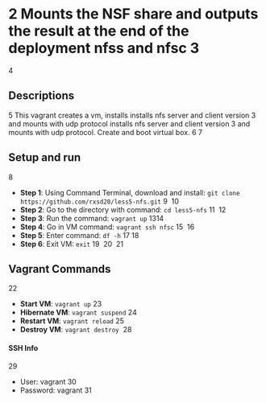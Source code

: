 ​
2
Mounts the NSF share and outputs the result at the end of the deployment nfss and nfsc
3
==============
4
## Descriptions
5
This vagrant creates a vm, installs installs nfs server and client version 3 and mounts with udp protocol installs nfs server and client version 3 and mounts with udp protocol. Create and boot virtual box.
6
​
7
## Setup and run
8
* **Step 1**: Using Command Terminal, download and install: ```git clone https://github.com/rxsd20/less5-nfs.git```
9
​
10
* **Step 2**: Go to the directory with command: ```cd less5-nfs```
11
​
12
* **Step 3**: Run the command: ```vagrant up```
13
​
14
* **Step 4**: Go in VM command: ```vagrant ssh nfsc```
15
​
16
* **Step 5**: Enter command: ```df -h```
17
​
18
* **Step 6**: Exit VM: ```exit```
19
​
20
​
21
## Vagrant Commands
22
* **Start VM**: ```vagrant up```
23
* **Hibernate VM**: ```vagrant suspend```
24
* **Restart VM**: ```vagrant reload```
25
* **Destroy VM**: ```vagrant destroy```
​
28
#### SSH Info
29
* User: vagrant
30
* Password: vagrant
31
